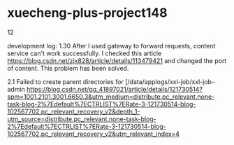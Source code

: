 # xuecheng-plus-project148
12

development log:
1.30
After I used gateway to forward requests, content service can't work successfully. I checked this article https://blog.csdn.net/zjx828/article/details/113479421 and changed the port of content. This problem has been solved.

2.1
Failed to create parent directories for [/data/applogs/xxl-job/xxl-job-admin
https://blog.csdn.net/qq_41897021/article/details/121730514?spm=1001.2101.3001.6650.3&utm_medium=distribute.pc_relevant.none-task-blog-2%7Edefault%7ECTRLIST%7ERate-3-121730514-blog-102567702.pc_relevant_recovery_v2&depth_1-utm_source=distribute.pc_relevant.none-task-blog-2%7Edefault%7ECTRLIST%7ERate-3-121730514-blog-102567702.pc_relevant_recovery_v2&utm_relevant_index=4
